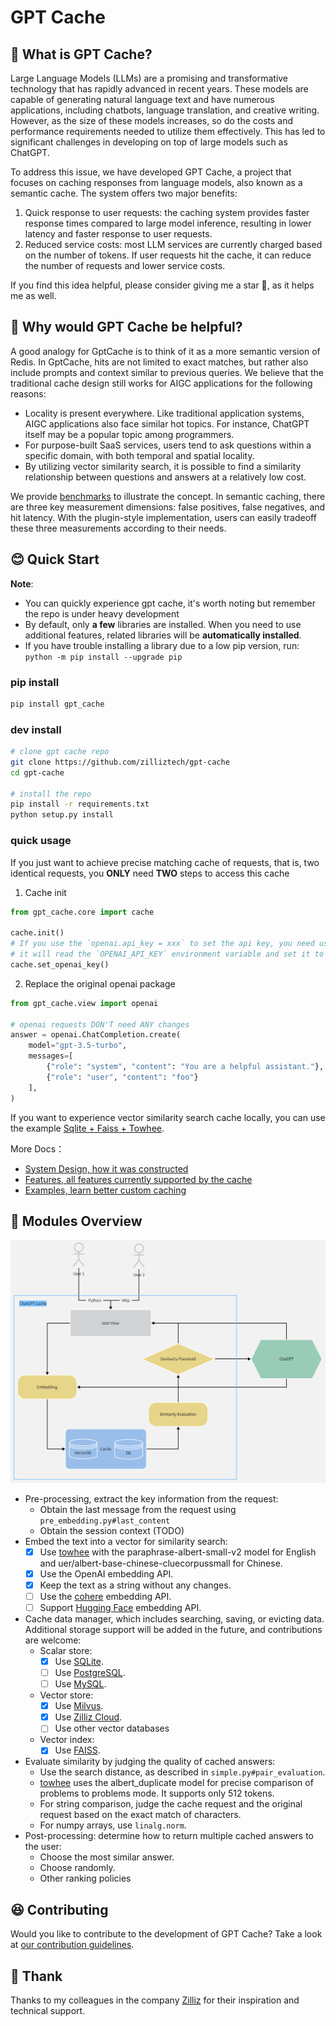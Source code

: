 # GPT Cache

## 🤠 What is GPT Cache?

Large Language Models (LLMs) are a promising and transformative technology that has rapidly advanced in recent years. These models are capable of generating natural language text and have numerous applications, including chatbots, language translation, and creative writing. However, as the size of these models increases, so do the costs and performance requirements needed to utilize them effectively. This has led to significant challenges in developing on top of large models such as ChatGPT.

To address this issue, we have developed GPT Cache, a project that focuses on caching responses from language models, also known as a semantic cache. The system offers two major benefits:

1. Quick response to user requests: the caching system provides faster response times compared to large model inference, resulting in lower latency and faster response to user requests.
2. Reduced service costs: most LLM services are currently charged based on the number of tokens. If user requests hit the cache, it can reduce the number of requests and lower service costs.

If you find this idea helpful, please consider giving me a star 🌟, as it helps me as well.

## 🤔 Why would GPT Cache be helpful?

A good analogy for GptCache is to think of it as a more semantic version of Redis. In GptCache, hits are not limited to exact matches, but rather also include prompts and context similar to previous queries. We believe that the traditional cache design still works for AIGC applications for the following reasons:

- Locality is present everywhere. Like traditional application systems, AIGC applications also face similar hot topics. For instance, ChatGPT itself may be a popular topic among programmers.
- For purpose-built SaaS services, users tend to ask questions within a specific domain, with both temporal and spatial locality.
- By utilizing vector similarity search, it is possible to find a similarity relationship between questions and answers at a relatively low cost.

We provide [benchmarks](https://github.com/zilliztech/gpt-cache/blob/main/example/benchmark/benchmark_sqlite_faiss_towhee.py) to illustrate the concept. In semantic caching, there are three key measurement dimensions: false positives, false negatives, and hit latency. With the plugin-style implementation, users can easily tradeoff these three measurements according to their needs.

## 😊 Quick Start

**Note**:
- You can quickly experience gpt cache, it's worth noting but remember the repo is under heavy development
- By default, only **a few** libraries are installed. When you need to use additional features, related libraries will be **automatically installed**.
- If you have trouble installing a library due to a low pip version, run: `python -m pip install --upgrade pip`

### pip install

```bash
pip install gpt_cache
```

### dev install

```bash
# clone gpt cache repo
git clone https://github.com/zilliztech/gpt-cache
cd gpt-cache

# install the repo
pip install -r requirements.txt
python setup.py install
```

### quick usage

If you just want to achieve precise matching cache of requests, that is, two identical requests, you **ONLY** need **TWO** steps to access this cache

1. Cache init

```python
from gpt_cache.core import cache

cache.init()
# If you use the `openai.api_key = xxx` to set the api key, you need use `cache.set_openai_key()` to replace it.
# it will read the `OPENAI_API_KEY` environment variable and set it to ensure the security of the key.
cache.set_openai_key()
```
2. Replace the original openai package

```python
from gpt_cache.view import openai

# openai requests DON'T need ANY changes
answer = openai.ChatCompletion.create(
    model="gpt-3.5-turbo",
    messages=[
        {"role": "system", "content": "You are a helpful assistant."},
        {"role": "user", "content": "foo"}
    ],
)
```

If you want to experience vector similarity search cache locally, you can use the example [Sqlite + Faiss + Towhee](example/sqlite_faiss_towhee/sqlite_faiss_towhee.py).

More Docs：
- [System Design, how it was constructed](doc/system.md)
- [Features, all features currently supported by the cache](doc/feature.md)
- [Examples, learn better custom caching](example/example.md)


## 🤗 Modules Overview

![GPTCache Struct](doc/GPTCacheStructure.png)

- Pre-processing, extract the key information from the request:
    - Obtain the last message from the request using `pre_embedding.py#last_content`
    - Obtain the session context (TODO)
- Embed the text into a vector for similarity search:
    - [x]  Use [towhee](https://towhee.io/) with the paraphrase-albert-small-v2 model for English and uer/albert-base-chinese-cluecorpussmall for Chinese.
    - [x]  Use the OpenAI embedding API.
    - [x]  Keep the text as a string without any changes.
    - [ ]  Use the [cohere](https://docs.cohere.ai/reference/embed) embedding API.
    - [ ]  Support [Hugging Face](https://huggingface.co/) embedding API.
- Cache data manager, which includes searching, saving, or evicting data. Additional storage support will be added in the future, and contributions are welcome:
    - Scalar store:
        - [x]  Use [SQLite](https://sqlite.org/docs.html).
        - [ ]  Use [PostgreSQL](https://www.postgresql.org/).
        - [ ]  Use [MySQL](https://www.mysql.com/).
    - Vector store:
        - [x]  Use [Milvus](https://milvus.io/).
        - [x]  Use [Zilliz Cloud](https://cloud.zilliz.com/).
        - [ ]  Use other vector databases
    - Vector index:
        - [x]  Use [FAISS](https://faiss.ai/).
- Evaluate similarity by judging the quality of cached answers:
    - Use the search distance, as described in `simple.py#pair_evaluation`.
    - [towhee](https://towhee.io/) uses the albert_duplicate model for precise comparison of problems to problems mode. It supports only 512 tokens.
    - For string comparison, judge the cache request and the original request based on the exact match of characters.
    - For numpy arrays, use `linalg.norm`.
- Post-processing: determine how to return multiple cached answers to the user:
    - Choose the most similar answer.
    - Choose randomly.
    - Other ranking policies


## 😆 Contributing

Would you like to contribute to the development of GPT Cache? Take a look at [our contribution guidelines](doc/contributing.md).


## 🙏 Thank

Thanks to my colleagues in the company [Zilliz](https://zilliz.com/) for their inspiration and technical support.
